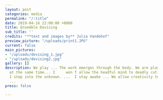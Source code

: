 ```yaml
---
layout: post
categories: media
permalink: "/:title"
date: 2019-04-16 22:00:00 +0000
title: Ensemble Devising
sub_title: ''
credits: "**text and images by** Julia Vandehof"
preview_picture: "/uploads/print1.JPG"
current: false
main_pictures:
- "/uploads/devising_1.jpg"
- "/uploads/devising2.jpg"
gallery: []
description: We play ... The work emerges through the body. We are players and makers
  at the same time... I     won ́t allow the headful mind to deadly cut the flow.
  I step into the unknown. ...  I stay awake ... We allow creativity to over float.
  ...
press: false

---
```


